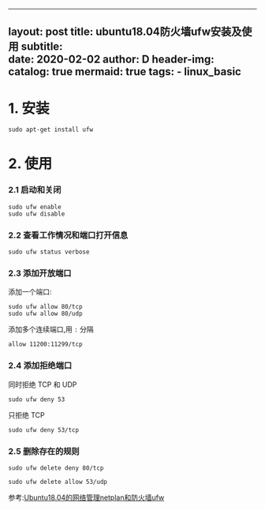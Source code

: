 
---
layout:     post
title:      ubuntu18.04防火墙ufw安装及使用
subtitle:   
date:       2020-02-02
author:     D
header-img: 
catalog: true
mermaid: true
tags:
    - linux_basic
---
# 1. 安装
```
sudo apt-get install ufw
```
# 2. 使用

### 2.1 启动和关闭
```
sudo ufw enable
sudo ufw disable
```
### 2.2 查看工作情况和端口打开信息
```
sudo ufw status verbose
```
### 2.3 添加开放端口
添加一个端口:
```
sudo ufw allow 80/tcp
sudo ufw allow 80/udp
```
添加多个连续端口,用 `:` 分隔
```
allow 11200:11299/tcp
```
### 2.4 添加拒绝端口
同时拒绝 TCP 和 UDP
```
sudo ufw deny 53
```
只拒绝 TCP
```
sudo ufw deny 53/tcp
```
### 2.5 删除存在的规则
```
sudo ufw delete deny 80/tcp
```
```
sudo ufw delete allow 53/udp
```
参考:[Ubuntu18.04的网络管理netplan和防火墙ufw](https://www.cnblogs.com/milton/p/10138998.html)
